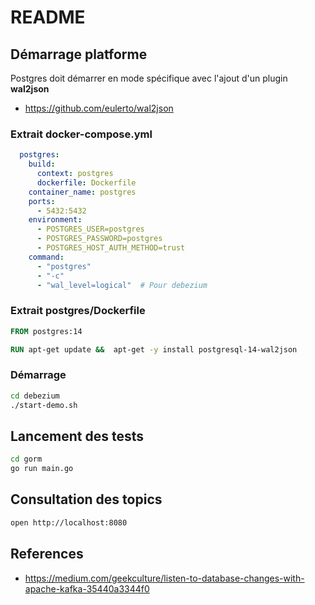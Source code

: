 # README

## Démarrage platforme

Postgres doit démarrer en mode spécifique avec l'ajout d'un plugin **wal2json**

* https://github.com/eulerto/wal2json

### Extrait docker-compose.yml

```yaml
  postgres:
    build:
      context: postgres
      dockerfile: Dockerfile
    container_name: postgres
    ports:
      - 5432:5432
    environment:
      - POSTGRES_USER=postgres
      - POSTGRES_PASSWORD=postgres
      - POSTGRES_HOST_AUTH_METHOD=trust
    command:
      - "postgres"
      - "-c"
      - "wal_level=logical"  # Pour debezium
```      

### Extrait postgres/Dockerfile

```Dockerfile
FROM postgres:14

RUN apt-get update &&  apt-get -y install postgresql-14-wal2json
```


### Démarrage

```bash
cd debezium
./start-demo.sh
```

## Lancement des tests

```bash
cd gorm
go run main.go
```

## Consultation des topics

```bash
open http://localhost:8080
```


## References


* https://medium.com/geekculture/listen-to-database-changes-with-apache-kafka-35440a3344f0
